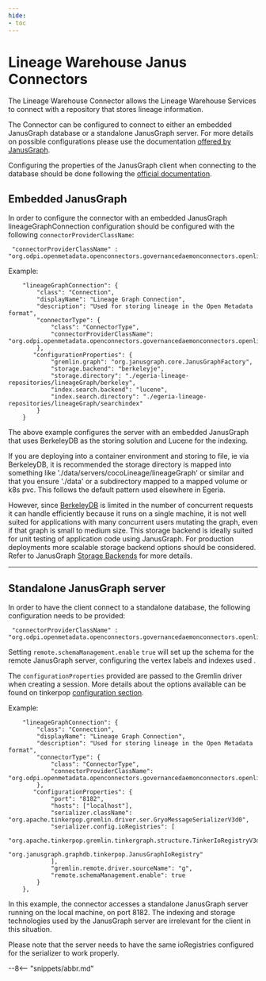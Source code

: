 ```yaml
---
hide:
- toc
---
```


<!-- SPDX-License-Identifier: CC-BY-4.0 -->
<!-- Copyright Contributors to the Egeria project. -->

# Lineage Warehouse Janus Connectors


The Lineage Warehouse Connector allows the Lineage Warehouse Services to connect with a repository that stores lineage information.

The Connector can be configured to connect to either an embedded JanusGraph database or a standalone JanusGraph server.
For more details on possible configurations please use the documentation [offered by JanusGraph](https://docs.janusgraph.org/basics/deployment/).

Configuring the properties of the JanusGraph client when connecting to the database should be done following the [official documentation](https://docs.janusgraph.org/basics/configuration/).
   

## Embedded JanusGraph

In order to configure the connector with an embedded JanusGraph lineageGraphConnection configuration should be configured with the following `connectorProviderClassName`:

```
 "connectorProviderClassName" : "org.odpi.openmetadata.openconnectors.governancedaemonconnectors.openlineageconnectors.janusconnector.graph.LineageGraphConnectorProvider"       
```

Example:


```
    "lineageGraphConnection": {
        "class": "Connection",
        "displayName": "Lineage Graph Connection",
        "description": "Used for storing lineage in the Open Metadata format",
        "connectorType": {
            "class": "ConnectorType",
            "connectorProviderClassName": "org.odpi.openmetadata.openconnectors.governancedaemonconnectors.openlineageconnectors.janusconnector.graph.LineageGraphConnectorProvider"
        },
       "configurationProperties": {
            "gremlin.graph": "org.janusgraph.core.JanusGraphFactory",
            "storage.backend": "berkeleyje",
            "storage.directory": "./egeria-lineage-repositories/lineageGraph/berkeley",
            "index.search.backend": "lucene",
            "index.search.directory": "./egeria-lineage-repositories/lineageGraph/searchindex"
        }
    }
```

The above example configures the server with an embedded JanusGraph that uses BerkeleyDB as the storing solution and Lucene for the indexing.

If you are deploying into a container environment and storing to file, ie via BerkeleyDB, it is recommended the storage directory is mapped into something like './data/servers/cocoLineage/lineageGraph' or similar
and that you ensure './data' or a subdirectory mapped to a mapped volume or k8s pvc. This follows the default pattern used
elsewhere in Egeria.

However, since [BerkeleyDB](https://docs.janusgraph.org/storage-backend/bdb/) is limited in the number of concurrent requests it can handle efficiently because it runs on a single machine, it is not well suited for applications with many concurrent users mutating the graph, even if that graph is small to medium size. This storage backend is ideally suited for unit testing of application code using JanusGraph. For production deployments more scalable storage backend options should be considered. Refer to JanusGraph [Storage Backends](https://docs.janusgraph.org/storage-backend/) for more details.

---
## Standalone JanusGraph server

In order to have the client connect to a standalone database, the following configuration needs to be provided:

```
 "connectorProviderClassName" : "org.odpi.openmetadata.openconnectors.governancedaemonconnectors.openlineageconnectors.janusconnector.graph.LineageGraphRemoteConnectorProvider"       
```

Setting `remote.schemaManagement.enable` `true`  will set up the schema for the remote JanusGraph server, configuring the vertex labels and indexes used .

The `configurationProperties` provided are passed to the Gremlin driver when creating a session.
More details about the options available can be found on tinkerpop [configuration section](https://tinkerpop.apache.org/docs/current/reference/#_configuration).

Example:

```
    "lineageGraphConnection": {
        "class": "Connection",
        "displayName": "Lineage Graph Connection",
        "description": "Used for storing lineage in the Open Metadata format",
        "connectorType": {
            "class": "ConnectorType",
            "connectorProviderClassName": "org.odpi.openmetadata.openconnectors.governancedaemonconnectors.openlineageconnectors.janusconnector.graph.LineageGraphRemoteConnectorProvider"
        },
       "configurationProperties": {
            "port": "8182",
            "hosts": ["localhost"],
            "serializer.className": "org.apache.tinkerpop.gremlin.driver.ser.GryoMessageSerializerV3d0",
            "serializer.config.ioRegistries": [
                "org.apache.tinkerpop.gremlin.tinkergraph.structure.TinkerIoRegistryV3d0",
                "org.janusgraph.graphdb.tinkerpop.JanusGraphIoRegistry"
            ],
            "gremlin.remote.driver.sourceName": "g",
            "remote.schemaManagement.enable": true
        }
    },
```

In this example, the connector accesses a standalone JanusGraph server running on the local machine, on port 8182.
The indexing and storage technologies used by the JanusGraph server are irrelevant for the client in this situation.

Please note that the server needs to have the same ioRegistries configured for the serializer to work properly.

--8<-- "snippets/abbr.md"
